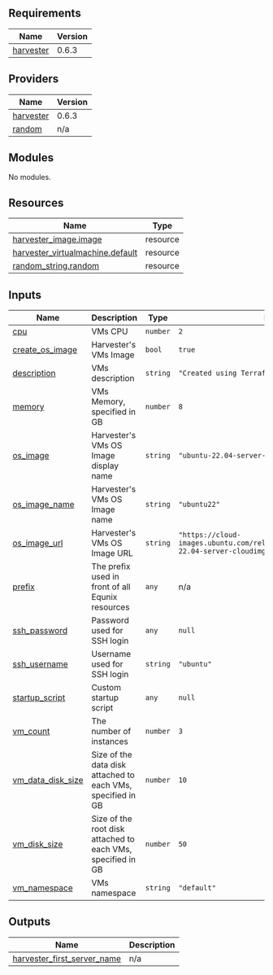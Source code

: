 ## Requirements

| Name | Version |
|------|---------|
| <a name="requirement_harvester"></a> [harvester](#requirement\_harvester) | 0.6.3 |

## Providers

| Name | Version |
|------|---------|
| <a name="provider_harvester"></a> [harvester](#provider\_harvester) | 0.6.3 |
| <a name="provider_random"></a> [random](#provider\_random) | n/a |

## Modules

No modules.

## Resources

| Name | Type |
|------|------|
| [harvester_image.image](https://registry.terraform.io/providers/harvester/harvester/0.6.3/docs/resources/image) | resource |
| [harvester_virtualmachine.default](https://registry.terraform.io/providers/harvester/harvester/0.6.3/docs/resources/virtualmachine) | resource |
| [random_string.random](https://registry.terraform.io/providers/hashicorp/random/latest/docs/resources/string) | resource |

## Inputs

| Name | Description | Type | Default | Required |
|------|-------------|------|---------|:--------:|
| <a name="input_cpu"></a> [cpu](#input\_cpu) | VMs CPU | `number` | `2` | no |
| <a name="input_create_os_image"></a> [create\_os\_image](#input\_create\_os\_image) | Harvester's VMs Image | `bool` | `true` | no |
| <a name="input_description"></a> [description](#input\_description) | VMs description | `string` | `"Created using Terraform"` | no |
| <a name="input_memory"></a> [memory](#input\_memory) | VMs Memory, specified in GB | `number` | `8` | no |
| <a name="input_os_image"></a> [os\_image](#input\_os\_image) | Harvester's VMs OS Image display name | `string` | `"ubuntu-22.04-server-cloudimg-amd64"` | no |
| <a name="input_os_image_name"></a> [os\_image\_name](#input\_os\_image\_name) | Harvester's VMs OS Image name | `string` | `"ubuntu22"` | no |
| <a name="input_os_image_url"></a> [os\_image\_url](#input\_os\_image\_url) | Harvester's VMs OS Image URL | `string` | `"https://cloud-images.ubuntu.com/releases/22.04/release/ubuntu-22.04-server-cloudimg-amd64.img"` | no |
| <a name="input_prefix"></a> [prefix](#input\_prefix) | The prefix used in front of all Equnix resources | `any` | n/a | yes |
| <a name="input_ssh_password"></a> [ssh\_password](#input\_ssh\_password) | Password used for SSH login | `any` | `null` | no |
| <a name="input_ssh_username"></a> [ssh\_username](#input\_ssh\_username) | Username used for SSH login | `string` | `"ubuntu"` | no |
| <a name="input_startup_script"></a> [startup\_script](#input\_startup\_script) | Custom startup script | `any` | `null` | no |
| <a name="input_vm_count"></a> [vm\_count](#input\_vm\_count) | The number of instances | `number` | `3` | no |
| <a name="input_vm_data_disk_size"></a> [vm\_data\_disk\_size](#input\_vm\_data\_disk\_size) | Size of the data disk attached to each VMs, specified in GB | `number` | `10` | no |
| <a name="input_vm_disk_size"></a> [vm\_disk\_size](#input\_vm\_disk\_size) | Size of the root disk attached to each VMs, specified in GB | `number` | `50` | no |
| <a name="input_vm_namespace"></a> [vm\_namespace](#input\_vm\_namespace) | VMs namespace | `string` | `"default"` | no |

## Outputs

| Name | Description |
|------|-------------|
| <a name="output_harvester_first_server_name"></a> [harvester\_first\_server\_name](#output\_harvester\_first\_server\_name) | n/a |
